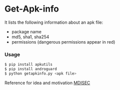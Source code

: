# Get-Apk-info

It lists the following information about an apk file:
  - package name
  - md5, sha1, sha254
  - permissions (dangerous permissions appear in red)

### Usage
```sh
$ pip install apkutils
$ pip install androguard
$ python getapkinfo.py <apk file>
```
Reference for idea and motivation [MDISEC](https://www.twitch.tv/videos/673801071?filter=all&sort=time)
